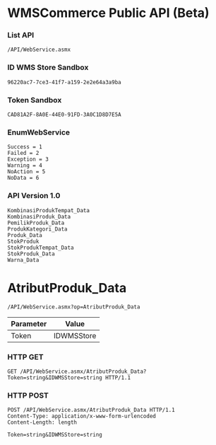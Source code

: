 # WMSCommerce Public API (Beta)

### List API
```
/API/WebService.asmx
```

### ID WMS Store Sandbox
```
96220ac7-7ce3-41f7-a159-2e2e64a3a9ba
```

### Token Sandbox
```
CAD81A2F-8A0E-44E0-91FD-3A0C1D8D7E5A
```

### EnumWebService
```
Success = 1
Failed = 2
Exception = 3
Warning = 4
NoAction = 5
NoData = 6
```

### API Version 1.0
```
KombinasiProdukTempat_Data
KombinasiProduk_Data
PemilikProduk_Data
ProdukKategori_Data
Produk_Data
StokProduk
StokProdukTempat_Data
StokProduk_Data
Warna_Data
```

# AtributProduk_Data
```
/API/WebService.asmx?op=AtributProduk_Data
```

Parameter | Value 
--- | --- 
Token | IDWMSStore

### HTTP GET
```
GET /API/WebService.asmx/AtributProduk_Data?Token=string&IDWMSStore=string HTTP/1.1
```

### HTTP POST
```
POST /API/WebService.asmx/AtributProduk_Data HTTP/1.1
Content-Type: application/x-www-form-urlencoded
Content-Length: length

Token=string&IDWMSStore=string
```

